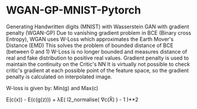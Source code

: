# WGAN-GP-MNIST-Pytorch
Generating Handwritten digits (MNIST) with Wasserstein GAN with gradient penalty (WGAN-GP)
Due to vanishing gradient problem in BCE (Binary cross Entropy), WGAN uses W-Loss which approximates the Earth Mover's Distance (EMD)
This solves the problem of bounded distance of BCE (between 0 and 1)
W-Loss is no longer bounded and measures distance of real and fake distribution to positive real values.
Gradient penalty is used to maintain the continuity on the Critic's NN
It is virtually not possible to check critic's gradient at each possible point of the feature space, so the gradient penalty is calculated on interpolated image.


W-loss is given by:
Min(g) and Max(c)

E(c(x)) - E(c(g(z))) + λE( l2_normalise( ∇c(X̂) ) - 1 )**2
